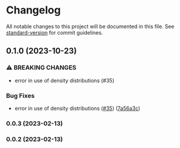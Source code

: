 # Changelog

All notable changes to this project will be documented in this file. See [standard-version](https://github.com/conventional-changelog/standard-version) for commit guidelines.

## 0.1.0 (2023-10-23)


### ⚠ BREAKING CHANGES

* error in use of density distributions (#35)

### Bug Fixes

* error in use of density distributions ([#35](https://github.com/tellae/bhepop2/issues/35)) ([7a56a3c](https://github.com/tellae/bhepop2/commit/7a56a3c6c206f982f4138a39eefdcae65bec2813))

### 0.0.3 (2023-02-13)

### 0.0.2 (2023-02-13)
